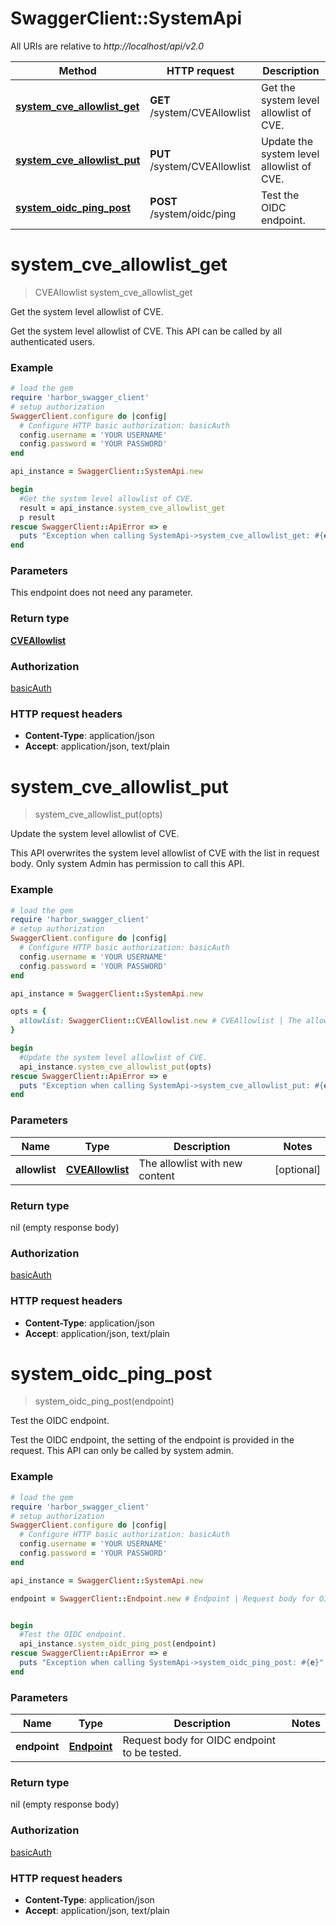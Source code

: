 # SwaggerClient::SystemApi

All URIs are relative to *http://localhost/api/v2.0*

Method | HTTP request | Description
------------- | ------------- | -------------
[**system_cve_allowlist_get**](SystemApi.md#system_cve_allowlist_get) | **GET** /system/CVEAllowlist | Get the system level allowlist of CVE.
[**system_cve_allowlist_put**](SystemApi.md#system_cve_allowlist_put) | **PUT** /system/CVEAllowlist | Update the system level allowlist of CVE.
[**system_oidc_ping_post**](SystemApi.md#system_oidc_ping_post) | **POST** /system/oidc/ping | Test the OIDC endpoint.


# **system_cve_allowlist_get**
> CVEAllowlist system_cve_allowlist_get

Get the system level allowlist of CVE.

Get the system level allowlist of CVE.  This API can be called by all authenticated users.

### Example
```ruby
# load the gem
require 'harbor_swagger_client'
# setup authorization
SwaggerClient.configure do |config|
  # Configure HTTP basic authorization: basicAuth
  config.username = 'YOUR USERNAME'
  config.password = 'YOUR PASSWORD'
end

api_instance = SwaggerClient::SystemApi.new

begin
  #Get the system level allowlist of CVE.
  result = api_instance.system_cve_allowlist_get
  p result
rescue SwaggerClient::ApiError => e
  puts "Exception when calling SystemApi->system_cve_allowlist_get: #{e}"
end
```

### Parameters
This endpoint does not need any parameter.

### Return type

[**CVEAllowlist**](CVEAllowlist.md)

### Authorization

[basicAuth](../README.md#basicAuth)

### HTTP request headers

 - **Content-Type**: application/json
 - **Accept**: application/json, text/plain



# **system_cve_allowlist_put**
> system_cve_allowlist_put(opts)

Update the system level allowlist of CVE.

This API overwrites the system level allowlist of CVE with the list in request body.  Only system Admin has permission to call this API.

### Example
```ruby
# load the gem
require 'harbor_swagger_client'
# setup authorization
SwaggerClient.configure do |config|
  # Configure HTTP basic authorization: basicAuth
  config.username = 'YOUR USERNAME'
  config.password = 'YOUR PASSWORD'
end

api_instance = SwaggerClient::SystemApi.new

opts = { 
  allowlist: SwaggerClient::CVEAllowlist.new # CVEAllowlist | The allowlist with new content
}

begin
  #Update the system level allowlist of CVE.
  api_instance.system_cve_allowlist_put(opts)
rescue SwaggerClient::ApiError => e
  puts "Exception when calling SystemApi->system_cve_allowlist_put: #{e}"
end
```

### Parameters

Name | Type | Description  | Notes
------------- | ------------- | ------------- | -------------
 **allowlist** | [**CVEAllowlist**](CVEAllowlist.md)| The allowlist with new content | [optional] 

### Return type

nil (empty response body)

### Authorization

[basicAuth](../README.md#basicAuth)

### HTTP request headers

 - **Content-Type**: application/json
 - **Accept**: application/json, text/plain



# **system_oidc_ping_post**
> system_oidc_ping_post(endpoint)

Test the OIDC endpoint.

Test the OIDC endpoint, the setting of the endpoint is provided in the request.  This API can only be called by system admin.

### Example
```ruby
# load the gem
require 'harbor_swagger_client'
# setup authorization
SwaggerClient.configure do |config|
  # Configure HTTP basic authorization: basicAuth
  config.username = 'YOUR USERNAME'
  config.password = 'YOUR PASSWORD'
end

api_instance = SwaggerClient::SystemApi.new

endpoint = SwaggerClient::Endpoint.new # Endpoint | Request body for OIDC endpoint to be tested.


begin
  #Test the OIDC endpoint.
  api_instance.system_oidc_ping_post(endpoint)
rescue SwaggerClient::ApiError => e
  puts "Exception when calling SystemApi->system_oidc_ping_post: #{e}"
end
```

### Parameters

Name | Type | Description  | Notes
------------- | ------------- | ------------- | -------------
 **endpoint** | [**Endpoint**](Endpoint.md)| Request body for OIDC endpoint to be tested. | 

### Return type

nil (empty response body)

### Authorization

[basicAuth](../README.md#basicAuth)

### HTTP request headers

 - **Content-Type**: application/json
 - **Accept**: application/json, text/plain



